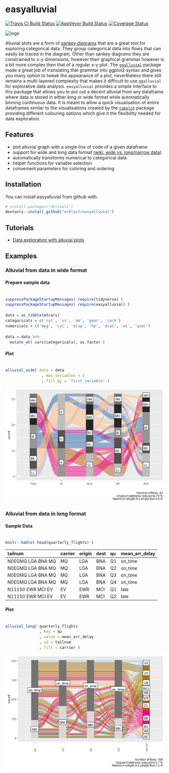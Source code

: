 
<!-- README.md is generated from README.Rmd. Please edit that file -->
easyalluvial
============

[![Travis CI Build Status](https://travis-ci.org/erblast/easyalluvial.svg?branch=master)](https://travis-ci.org/erblast/easyalluvial) [![AppVeyor Build Status](https://ci.appveyor.com/api/projects/status/github/erblast/easyalluvial?branch=master&svg=true)](https://ci.appveyor.com/project/erblast/easyalluvial) [![Coverage Status](https://img.shields.io/codecov/c/github/erblast/easyalluvial/master.svg)](https://codecov.io/github/erblast/easyalluvial?branch=master)

<img src="https://www.datisticsblog.com/easyalluvial_logo_square.png" alt="logo" width="240" height="240"/>

Alluvial plots are a form of [sankey diagrams](https://en.wikipedia.org/wiki/Sankey_diagram) that are a great tool for exploring categorical data. They group categorical data into flows that can easily be traced in the diagram. Other than sankey diagrams they are constrained to x-y dimensions, however their graphical grammar however is a bit more complex then that of a regular x-y plot. The [`ggalluvial`](http://corybrunson.github.io/ggalluvial/) package made a great job of translating that grammar into ggplot2 syntax and gives you many option to tweak the appearance of a plot, nevertheless there still remains a multi-layered complexity that makes it difficult to use `ggalluvial` for explorative data analysis. `easyalluvial` provides a simple interface to this package that allows you to put out a decent alluvial from any dataframe where data is stored in either long or wide format while automatically binning continuous data. It is meant to allow a quick visualisation of entire dataframes similar to the visualisations created by the [`tabplot`](https://github.com/mtennekes/tabplot) package providing different colouring options which give it the flexibility needed for data exploration.

Features
--------

-   plot alluvial graph with a single line of code of a given dataframe
-   support for wide and long data format [(wiki, wide vs. long/narrow data)](https://en.wikipedia.org/wiki/Wide_and_narrow_data)
-   automatically transforms numerical to categorical data
-   helper functions for variable selection
-   convenient parameters for coloring and ordering

Installation
------------

You can install easyalluvial from github with:

``` r
# install.packages("devtools")
devtools::install_github("erblast/easyalluvial")
```

Tutorials
---------

-   [Data exploration with alluvial plots](https://www.datisticsblog.com/2018/10/intro_easyalluvial/#features)

Examples
--------

### Alluvial from data in wide format

#### Prepare sample data

``` r

suppressPackageStartupMessages( require(tidyverse) )
suppressPackageStartupMessages( require(easyalluvial) )

data = as_tibble(mtcars)
categoricals = c('cyl', 'vs', 'am', 'gear', 'carb')
numericals = c('mpg', 'cyl', 'disp', 'hp', 'drat', 'wt', 'qsec')

data = data %>%
  mutate_at( vars(categoricals), as.factor )
```

#### Plot

``` r

alluvial_wide( data = data
                , max_variables = 5
                , fill_by = 'first_variable' )
```

![](man/figures/README-wide_plot-1.png)

### Alluvial from data in long format

#### Sample Data

``` r

knitr::kable( head(quarterly_flights) )
```

| tailnum           | carrier | origin | dest | qu  | mean\_arr\_delay |
|:------------------|:--------|:-------|:-----|:----|:-----------------|
| N0EGMQ LGA BNA MQ | MQ      | LGA    | BNA  | Q1  | on\_time         |
| N0EGMQ LGA BNA MQ | MQ      | LGA    | BNA  | Q2  | on\_time         |
| N0EGMQ LGA BNA MQ | MQ      | LGA    | BNA  | Q3  | on\_time         |
| N0EGMQ LGA BNA MQ | MQ      | LGA    | BNA  | Q4  | on\_time         |
| N11150 EWR MCI EV | EV      | EWR    | MCI  | Q1  | late             |
| N11150 EWR MCI EV | EV      | EWR    | MCI  | Q2  | late             |

#### Plot

``` r

alluvial_long( quarterly_flights
               , key = qu
               , value = mean_arr_delay
               , id = tailnum
               , fill = carrier )
```

![](man/figures/README-plot_long-1.png)
